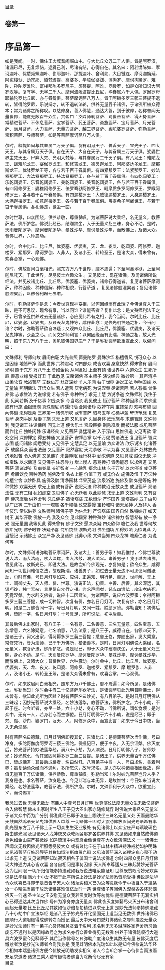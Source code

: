 <div class="menu"><a href="/lotus-sutra/#/table-of-contents">目录</a></div>

<hgroup>
  <h2>卷第一</h2>
  <h1>序品第一</h1>
</hgroup>

<p>
  如是我闻。一时，佛住王舍城耆阇崛山中。与大比丘众万二千人俱。皆是阿罗汉，诸漏已尽，无复烦恼，逮得己利，尽诸有结，心得自在。其名曰：阿若憍陈如、摩诃迦叶、优楼频螺迦叶、伽耶迦叶、那提迦叶、舍利弗、大目犍连、摩诃迦旃延、阿㝹楼驮、劫宾那、憍梵波提、离婆多、毕陵伽婆蹉、薄拘罗、摩诃拘絺罗、难陀、孙陀罗难陀、富楼那弥多罗尼子、须菩提、阿难、罗睺罗，如是众所知识大阿罗汉等。复有学、无学二千人。摩诃波阇波提比丘尼，与眷属六千人俱。罗睺罗母耶输陀罗比丘尼，亦与眷属俱。菩萨摩诃萨八万人。皆于阿耨多罗三藐三菩提不退转，皆得陀罗尼，乐说辩才，转不退转法轮，供养无量百千诸佛，于诸佛所植众德本；常为诸佛之所称叹。以慈修身，善入佛慧，通达大智，到于彼岸，名称普闻无量世界，能度无数百千众生。其名曰：文殊师利菩萨、观世音菩萨、得大势菩萨、常精进菩萨、不休息菩萨、宝掌菩萨、药王菩萨、勇施菩萨、宝月菩萨、月光菩萨、满月菩萨、大力菩萨、无量力菩萨、越三界菩萨、跋陀婆罗菩萨、弥勒菩萨、宝积菩萨、导师菩萨，如是等菩萨摩诃萨八万人俱。
</p>

<p>
  尔时，释提桓因与其眷属二万天子俱。复有明月天子、普香天子、宝光天子、四大天王，与其眷属万天子俱。自在天子、大自在天子，与其眷属三万天子俱。娑婆世界主梵天王、尸弃大梵、光明大梵等，与其眷属万二千天子俱。有八龙王：难陀龙王、跋难陀龙王、娑伽罗龙王、和修吉龙王、德叉迦龙王、阿那婆达多龙王、摩那斯龙王、优钵罗龙王等，各与若干百千眷属俱。有四紧那罗王：法紧那罗王、妙法紧那罗王、大法紧那罗王、持法紧那罗王，各与若干百千眷属俱。有四乾闼婆王：乐乾闼婆王、乐音乾闼婆王、美乾闼婆王、美音乾闼婆王，各与若干百千眷属俱。有四阿修罗王：婆稚阿修罗王、佉罗骞驮阿修罗王、毗摩质多罗阿修罗王、罗睺阿修罗王，各与若干百千眷属俱。有四迦楼罗王：大威德迦楼罗王、大身迦楼罗王、大满迦楼罗王、如意迦楼罗王，各与若干百千眷属俱。韦提希子阿阇世王，与若干百千眷属俱。各礼佛足，退坐一面。
</p>

<p>
  尔时世尊，四众围绕，供养恭敬，尊重赞叹。为诸菩萨说大乘经，名无量义，教菩萨法，佛所护念。佛说此经已，结跏趺坐，入于无量义处三昧，身心不动。是时，天雨曼陀罗华、摩诃曼陀罗华、曼殊沙华、摩诃曼殊沙华，而散佛上，及诸大众。普佛世界，六种震动。
</p>

<p>
  尔时，会中比丘、比丘尼，优婆塞、优婆夷，天、龙、夜叉、乾闼婆、阿修罗、迦楼罗、紧那罗、摩诃罗伽、人非人，及诸小王、转轮圣王，是诸大众，得未曾有，欢喜合掌，一心观佛。
</p>

<p>
  尔时，佛放眉间白毫相光，照东方万八千世界，靡不周遍；下至阿鼻地狱，上至阿迦尼吒天。于此世界，尽见彼土六趣众生
  。又见彼土，现在诸佛。及闻诸佛所说经法。并见彼诸比丘、比丘尼，优婆塞、优婆夷，诸修行得道者。复见诸菩萨摩诃萨，种种因缘、种种信解、种种相貌，行菩萨道
  。复见诸佛般涅槃者；复见诸佛般涅槃后，以佛舍利起七宝塔。
</p>

<p>
  尔时，弥勒菩萨作是念：今者世尊现神变相，以何因缘而有此瑞？今佛世尊入于三昧，是不可思议，现希有事，当以问谁？谁能答者？复作此念：是文殊师利法王之子，已曾亲近供养过去无量诸佛，必应见此希有之相，我今当问。尔时比丘、比丘尼，优婆塞、优婆夷，及诸天龙鬼神等，咸作此念：是佛光明神通之相，今当问谁？尔时，弥勒菩萨欲自决疑；又观四众比丘、比丘尼，优婆塞、优婆夷，及诸天龙鬼神等，众会之心。而问文殊师利言：以何因缘而有此瑞，神通之相，放大光明，照于东方万八千土，悉见彼佛国界庄严？于是弥勒菩萨欲重宣此义，以偈问曰：
</p>

<div class="commentary">
  <span class="commentary__sentence">文殊师利</span>
  <span class="commentary__sentence">导师何故</span>
  <span class="commentary__sentence">眉间白毫</span>
  <span class="commentary__sentence">大光普照</span>
  <span class="commentary__sentence">雨曼陀罗</span>
  <span class="commentary__sentence">曼殊沙华</span>
  <span class="commentary__sentence">栴檀香风</span>
  <span class="commentary__sentence">悦可众心</span>
  <span class="commentary__sentence">以是因缘</span>
  <span class="commentary__sentence">地皆严净</span>
  <span class="commentary__sentence">而此世界</span>
  <span class="commentary__sentence">六种震动</span>
  <span class="commentary__sentence">时四部众</span>
  <span class="commentary__sentence">咸皆欢喜</span>
  <span class="commentary__sentence">身意快然</span>
  <span class="commentary__sentence">得未曾有</span>
  <span class="commentary__sentence">眉间光明</span>
  <span class="commentary__sentence">照于东方</span>
  <span class="commentary__sentence">万八千土</span>
  <span class="commentary__sentence">皆如金色</span>
  <span class="commentary__sentence">从阿鼻狱</span>
  <span class="commentary__sentence">上至有顶</span>
  <span class="commentary__sentence">诸世界中</span>
  <span class="commentary__sentence">六道众生</span>
  <span class="commentary__sentence">生死所趣</span>
  <span class="commentary__sentence">善恶业缘</span>
  <span class="commentary__sentence">受报好丑</span>
  <span class="commentary__sentence">于此悉见</span>
  <span class="commentary__sentence">又睹诸佛</span>
  <span class="commentary__sentence">圣主师子</span>
  <span class="commentary__sentence">演说经典</span>
  <span class="commentary__sentence">微妙第一</span>
  <span class="commentary__sentence">其声清净</span>
  <span class="commentary__sentence">出柔软音</span>
  <span class="commentary__sentence">教诸菩萨</span>
  <span class="commentary__sentence">无数亿万</span>
  <span class="commentary__sentence">梵音深妙</span>
  <span class="commentary__sentence">令人乐闻</span>
  <span class="commentary__sentence">各于世界</span>
  <span class="commentary__sentence">讲说正法</span>
  <span class="commentary__sentence">种种因缘</span>
  <span class="commentary__sentence">以无量喻</span>
  <span class="commentary__sentence">照明佛法</span>
  <span class="commentary__sentence">开悟众生</span>
  <span class="commentary__sentence">若人遭苦</span>
  <span class="commentary__sentence">厌老病死</span>
  <span class="commentary__sentence">为说涅槃</span>
  <span class="commentary__sentence">尽诸苦际</span>
  <span class="commentary__sentence">若人有福</span>
  <span class="commentary__sentence">曾供养佛</span>
  <span class="commentary__sentence">志求胜法</span>
  <span class="commentary__sentence">为说缘觉</span>
  <span class="commentary__sentence">若有佛子</span>
  <span class="commentary__sentence">修种种行</span>
  <span class="commentary__sentence">求无上慧</span>
  <span class="commentary__sentence">为说净道</span>
  <span class="commentary__sentence">文殊师利</span>
  <span class="commentary__sentence">我住于此</span>
  <span class="commentary__sentence">见闻若斯</span>
  <span class="commentary__sentence">及千亿事</span>
  <span class="commentary__sentence">如是众多</span>
  <span class="commentary__sentence">今当略说</span>
  <span class="commentary__sentence">我见彼土</span>
  <span class="commentary__sentence">恒沙菩萨</span>
  <span class="commentary__sentence">种种因缘</span>
  <span class="commentary__sentence">而求佛道</span>
  <span class="commentary__sentence">或有行施</span>
  <span class="commentary__sentence">金银珊瑚</span>
  <span class="commentary__sentence">真珠摩尼</span>
  <span class="commentary__sentence">砗磲玛瑙</span>
  <span class="commentary__sentence">金刚诸珍</span>
  <span class="commentary__sentence">奴婢车乘</span>
  <span class="commentary__sentence">宝饰辇舆</span>
  <span class="commentary__sentence">欢喜布施</span>
  <span class="commentary__sentence">回向佛道</span>
  <span class="commentary__sentence">愿得是乘</span>
  <span class="commentary__sentence">三界第一</span>
  <span class="commentary__sentence">诸佛所叹</span>
  <span class="commentary__sentence">或有菩萨</span>
  <span class="commentary__sentence">驷马宝车</span>
  <span class="commentary__sentence">栏楯华盖</span>
  <span class="commentary__sentence">轩饰布施</span>
  <span class="commentary__sentence">复见菩萨</span>
  <span class="commentary__sentence">身肉手足</span>
  <span class="commentary__sentence">及妻子施</span>
  <span class="commentary__sentence">求无上道</span>
  <span class="commentary__sentence">又见菩萨</span>
  <span class="commentary__sentence">头目身体</span>
  <span class="commentary__sentence">欣乐施与</span>
  <span class="commentary__sentence">求佛智慧</span>
  <span class="commentary__sentence">文殊师利</span>
  <span class="commentary__sentence">我见诸王</span>
  <span class="commentary__sentence">往诣佛所</span>
  <span class="commentary__sentence">问无上道</span>
  <span class="commentary__sentence">便舍乐土</span>
  <span class="commentary__sentence">宫殿臣妾</span>
  <span class="commentary__sentence">剃除须发</span>
  <span class="commentary__sentence">而被法服</span>
  <span class="commentary__sentence">或见菩萨</span>
  <span class="commentary__sentence">而作比丘</span>
  <span class="commentary__sentence">独处闲静</span>
  <span class="commentary__sentence">乐诵经典</span>
  <span class="commentary__sentence">又见菩萨</span>
  <span class="commentary__sentence">勇猛精进</span>
  <span class="commentary__sentence">入于深山</span>
  <span class="commentary__sentence">思惟佛道</span>
  <span class="commentary__sentence">又见离欲</span>
  <span class="commentary__sentence">常处空闲</span>
  <span class="commentary__sentence">深修禅定</span>
  <span class="commentary__sentence">得五神通</span>
  <span class="commentary__sentence">又见菩萨</span>
  <span class="commentary__sentence">安禅合掌</span>
  <span class="commentary__sentence">以千万偈</span>
  <span class="commentary__sentence">赞诸法王</span>
  <span class="commentary__sentence">复见菩萨</span>
  <span class="commentary__sentence">智深志固</span>
  <span class="commentary__sentence">能问诸佛</span>
  <span class="commentary__sentence">闻悉受持</span>
  <span class="commentary__sentence">又见佛子</span>
  <span class="commentary__sentence">定慧具足</span>
  <span class="commentary__sentence">以无量喻</span>
  <span class="commentary__sentence">为众讲法</span>
  <span class="commentary__sentence">欣乐说法</span>
  <span class="commentary__sentence">化诸菩萨</span>
  <span class="commentary__sentence">破魔兵众</span>
  <span class="commentary__sentence">而击法鼓</span>
  <span class="commentary__sentence">又见菩萨</span>
  <span class="commentary__sentence">寂然宴默</span>
  <span class="commentary__sentence">天龙恭敬</span>
  <span class="commentary__sentence">不以为喜</span>
  <span class="commentary__sentence">又见菩萨</span>
  <span class="commentary__sentence">处林放光</span>
  <span class="commentary__sentence">济地狱苦</span>
  <span class="commentary__sentence">令入佛道</span>
  <span class="commentary__sentence">又见佛子</span>
  <span class="commentary__sentence">未尝睡眠</span>
  <span class="commentary__sentence">经行林中</span>
  <span class="commentary__sentence">勤求佛道</span>
  <span class="commentary__sentence">又见具戒</span>
  <span class="commentary__sentence">威仪无缺</span>
  <span class="commentary__sentence">净如宝珠</span>
  <span class="commentary__sentence">以求佛道</span>
  <span class="commentary__sentence">又见佛子</span>
  <span class="commentary__sentence">住忍辱力</span>
  <span class="commentary__sentence">增上慢人</span>
  <span class="commentary__sentence">恶骂捶打</span>
  <span class="commentary__sentence">皆悉能忍</span>
  <span class="commentary__sentence">以求佛道</span>
  <span class="commentary__sentence">又见菩萨</span>
  <span class="commentary__sentence">离诸戏笑</span>
  <span class="commentary__sentence">及痴眷属</span>
  <span class="commentary__sentence">亲近智者</span>
  <span class="commentary__sentence">一心除乱</span>
  <span class="commentary__sentence">摄念山林</span>
  <span class="commentary__sentence">亿千万岁</span>
  <span class="commentary__sentence">以求佛道</span>
  <span class="commentary__sentence">或见菩萨</span>
  <span class="commentary__sentence">肴膳饮食</span>
  <span class="commentary__sentence">百种汤药</span>
  <span class="commentary__sentence">施佛及僧</span>
  <span class="commentary__sentence">名衣上服</span>
  <span class="commentary__sentence">价值千万</span>
  <span class="commentary__sentence">或无价衣</span>
  <span class="commentary__sentence">施佛及僧</span>
  <span class="commentary__sentence">千万亿种</span>
  <span class="commentary__sentence">栴檀宝舍</span>
  <span class="commentary__sentence">众妙卧具</span>
  <span class="commentary__sentence">施佛及僧</span>
  <span class="commentary__sentence">清净园林</span>
  <span class="commentary__sentence">华果茂盛</span>
  <span class="commentary__sentence">流泉浴池</span>
  <span class="commentary__sentence">施佛及僧</span>
  <span class="commentary__sentence">如是等施</span>
  <span class="commentary__sentence">种种微妙</span>
  <span class="commentary__sentence">欢喜无厌</span>
  <span class="commentary__sentence">求无上道</span>
  <span class="commentary__sentence">或有菩萨</span>
  <span class="commentary__sentence">说寂灭法</span>
  <span class="commentary__sentence">种种教诏</span>
  <span class="commentary__sentence">无数众生</span>
  <span class="commentary__sentence">或见菩萨</span>
  <span class="commentary__sentence">观诸法性</span>
  <span class="commentary__sentence">无有二相</span>
  <span class="commentary__sentence">犹如虚空</span>
  <span class="commentary__sentence">又见佛子</span>
  <span class="commentary__sentence">心无所著</span>
  <span class="commentary__sentence">以此妙慧</span>
  <span class="commentary__sentence">求无上道</span>
  <span class="commentary__sentence">文殊师利</span>
  <span class="commentary__sentence">又有菩萨</span>
  <span class="commentary__sentence">佛灭度后</span>
  <span class="commentary__sentence">供养舍利</span>
  <span class="commentary__sentence">又见佛子</span>
  <span class="commentary__sentence">造诸塔庙</span>
  <span class="commentary__sentence">无数恒沙</span>
  <span class="commentary__sentence">严饰国界</span>
  <span class="commentary__sentence">宝塔高妙</span>
  <span class="commentary__sentence">五千由旬</span>
  <span class="commentary__sentence">纵广正等</span>
  <span class="commentary__sentence">二千由旬</span>
  <span class="commentary__sentence">一一塔庙</span>
  <span class="commentary__sentence">各千幢幡</span>
  <span class="commentary__sentence">珠交露幔</span>
  <span class="commentary__sentence">宝铃和鸣</span>
  <span class="commentary__sentence">诸天龙神</span>
  <span class="commentary__sentence">人及非人</span>
  <span class="commentary__sentence">香华伎乐</span>
  <span class="commentary__sentence">常以供养</span>
  <span class="commentary__sentence">文殊师利</span>
  <span class="commentary__sentence">诸佛子等</span>
  <span class="commentary__sentence">为供舍利</span>
  <span class="commentary__sentence">严饰塔庙</span>
  <span class="commentary__sentence">国界自然</span>
  <span class="commentary__sentence">殊特妙好</span>
  <span class="commentary__sentence">如天树王</span>
  <span class="commentary__sentence">其华开敷</span>
  <span class="commentary__sentence">佛放一光</span>
  <span class="commentary__sentence">我及众会</span>
  <span class="commentary__sentence">见此国界</span>
  <span class="commentary__sentence">种种殊妙</span>
  <span class="commentary__sentence">诸佛神力</span>
  <span class="commentary__sentence">智慧希有</span>
  <span class="commentary__sentence">放一净光</span>
  <span class="commentary__sentence">照无量国</span>
  <span class="commentary__sentence">我等见此</span>
  <span class="commentary__sentence">得未曾有</span>
  <span class="commentary__sentence">佛子文殊</span>
  <span class="commentary__sentence">愿决众疑</span>
  <span class="commentary__sentence">四众欣仰</span>
  <span class="commentary__sentence">瞻仁及我</span>
  <span class="commentary__sentence">世尊何故</span>
  <span class="commentary__sentence">放斯光明</span>
  <span class="commentary__sentence">佛子时答</span>
  <span class="commentary__sentence">决疑令喜</span>
  <span class="commentary__sentence">何所饶益</span>
  <span class="commentary__sentence">演斯光明</span>
  <span class="commentary__sentence">佛坐道场</span>
  <span class="commentary__sentence">所得妙法</span>
  <span class="commentary__sentence">为欲说此</span>
  <span class="commentary__sentence">为当授记</span>
  <span class="commentary__sentence">示诸佛土</span>
  <span class="commentary__sentence">众宝严净</span>
  <span class="commentary__sentence">及见诸佛</span>
  <span class="commentary__sentence">此非小缘</span>
  <span class="commentary__sentence">文殊当知</span>
  <span class="commentary__sentence">四众龙神</span>
  <span class="commentary__sentence">瞻察仁者</span>
  <span class="commentary__sentence">为说何等</span>
</div>

<p>
  尔时，文殊师利语弥勒菩萨摩诃萨，及诸大士：善男子等！如我惟忖，今佛世尊欲说大法，雨大法雨，吹大法螺，击大法鼓，演大法义。诸善男子！我于过去诸佛，曾见此瑞，放斯光已，即说大法。是故当知今佛现光，亦复如是；欲令众生，咸得闻知一切世间难信之法，故现斯瑞。诸善男子，如过去无量无边不可思议阿僧祇劫，尔时有佛，号日月灯明如来、应供、正遍知、明行足、善逝、世间解、无上士、调御丈夫、天人师、佛、世尊。演说正法，初善、中善、后善，其义深远，其语巧妙，纯一无杂，具足清白梵行之相。为求声闻者，说应四谛法；度生老病死，究竟涅槃。为求辟支佛者，说应十二因缘法。为诸菩萨，说应六波罗蜜；令得阿耨多罗三藐三菩提，成一切种智。次复有佛，亦名日月灯明。次复有佛，亦名日月灯明。如是二万佛皆同一字，号日月灯明，又同一姓，姓颇罗堕。弥勒当知！初佛后佛，皆同一字，名日月灯明；十号具足，所可说法，初中后善。
</p>

<p>
  其最后佛未出家时，有八王子：一名有意，二名善意，三名无量意，四名宝意，五名增意，六名除疑意，七名响意，八名法意；是八王子，威德自在，各领四天下。是诸王子，闻父出家，得阿耨多罗三藐三菩提；悉舍王位，亦随出家，发大乘意，常修梵行，皆为法师，已于千万佛所，植诸善本。是时，日月灯明佛说大乘经，名无量义，教菩萨法，佛所护念。说是经已，即于大众中结跏趺坐，入于无量义处三昧，身心不动。是时，天雨曼陀罗华、摩诃曼陀罗华、曼殊沙华、摩诃曼殊沙华，而散佛上，及诸大众；普佛世界，六种震动。尔时会中，比丘、比丘尼，优婆塞、优婆夷，天、龙、夜叉、乾闼婆、阿修罗、迦楼罗、紧那罗、摩
  睺罗伽、人非人，及诸小王、转轮圣王等，是诸大众得未曾有，欢喜合掌，一心观佛。
</p>

<p>
  尔时，如来放眉间白毫相光，照东方万八千佛土，靡不周遍；如今所见，是诸佛土。弥勒当知！尔时会中有二十亿菩萨乐欲听法，是诸菩萨见此光明普照佛土，得未曾有，欲知此光所为因缘？时有菩萨名曰妙光，有八百弟子。是时日月灯明佛从三昧起；因妙光菩萨说大乘经，名妙法莲华，教菩萨法，佛所护念。六十小劫，不起于座。时会听者，亦坐一处，六十小劫，身心不动，听佛所说，谓如食顷；是时众中，无有一人，若身若心而生懈倦。日月灯明佛于六十小劫，说是经已；即于梵、魔、沙门、婆罗门，及天、人、阿修罗众中，而宣此言：如来于今日中夜，当入无余涅槃。
</p>

<p>
  时有菩萨名曰德藏，日月灯明佛即授其记，告诸比丘：是德藏菩萨次当作佛，号曰净身，多陀阿伽度阿罗诃三藐三佛陀。佛授记已，便于中夜，入无余涅槃。佛灭度后，妙光菩萨持妙法莲华经，满八十小劫，为人演说。日月灯明佛八子，皆师妙光；妙光教化，令其坚固阿耨多罗三藐三菩提。是诸王子，供养无量百千万亿佛已，皆成佛道；其最后成佛者，名曰然灯。八百弟子中有一人，号曰求名，贪着利养；虽复读诵众经而不通利，多所忘失，故号求名。是人亦以种诸善根因缘故，得值无量百千万亿诸佛，供养恭敬，尊重赞叹。弥勒当知！尔时妙光菩萨岂异人乎？我身是也。求名菩萨，汝身是也。今见此瑞与本无异，是故惟忖：今日如来当说大乘经，名妙法莲华，教菩萨法，佛所护念。尔时，文殊师利于大众中，欲重宣此义，而说偈言：
</p>

<div class="commentary">
  <span class="commentary__sentence">我念过去世</span>
  <span class="commentary__sentence">无量无数劫</span>
  <span class="commentary__sentence">有佛人中尊</span
  ><span class="commentary__sentence">号日月灯明</span>
  <span class="commentary__sentence">世尊演说法</span
  ><span class="commentary__sentence">度无量众生</span
  ><span class="commentary__sentence">无数亿菩萨</span
  ><span class="commentary__sentence">令入佛智慧</span>
  <span class="commentary__sentence">佛未出家时</span
  ><span class="commentary__sentence">所生八王子</span
  ><span class="commentary__sentence">见大圣出家</span
  ><span class="commentary__sentence">亦随修梵行</span>
  <span class="commentary__sentence">时佛说大乘</span
  ><span class="commentary__sentence">经名无量义</span
  ><span class="commentary__sentence">于诸大众中</span
  ><span class="commentary__sentence">而为广分别</span>
  <span class="commentary__sentence">佛说此经已</span
  ><span class="commentary__sentence">即于法座上</span
  ><span class="commentary__sentence">跏趺坐三昧</span
  ><span class="commentary__sentence">名无量义处</span>
  <span class="commentary__sentence">天雨曼陀华</span
  ><span class="commentary__sentence">天鼓自然鸣</span
  ><span class="commentary__sentence">诸天龙鬼神</span
  ><span class="commentary__sentence">供养人中尊</span>
  <span class="commentary__sentence">一切诸佛土</span
  ><span class="commentary__sentence">即时大震动</span
  ><span class="commentary__sentence">佛放眉间光</span
  ><span class="commentary__sentence">现诸希有事</span>
  <span class="commentary__sentence">此光照东方</span
  ><span class="commentary__sentence">万八千佛土</span
  ><span class="commentary__sentence">示一切众生</span
  ><span class="commentary__sentence">生死业报处</span>
  <span class="commentary__sentence">有见诸佛土</span
  ><span class="commentary__sentence">以众宝庄严</span
  ><span class="commentary__sentence">琉璃玻璃色</span
  ><span class="commentary__sentence">斯由佛光照</span>
  <span class="commentary__sentence">及见诸天人</span
  ><span class="commentary__sentence">龙神夜叉众</span
  ><span class="commentary__sentence">乾闼紧那罗</span
  ><span class="commentary__sentence">各供养其佛</span>
  <span class="commentary__sentence">又见诸如来</span
  ><span class="commentary__sentence">自然成佛道</span
  ><span class="commentary__sentence">身色如金山</span
  ><span class="commentary__sentence">端严甚微妙</span>
  <span class="commentary__sentence">如净琉璃中</span
  ><span class="commentary__sentence">内现真金像</span
  ><span class="commentary__sentence">世尊在大众</span
  ><span class="commentary__sentence">敷演深法义</span>
  <span class="commentary__sentence">一一诸佛土</span
  ><span class="commentary__sentence">声闻众无数</span
  ><span class="commentary__sentence">因佛光所照</span
  ><span class="commentary__sentence">悉见彼大众</span>
  <span class="commentary__sentence">或有诸比丘</span
  ><span class="commentary__sentence">在于山林中</span
  ><span class="commentary__sentence">精进持净戒</span
  ><span class="commentary__sentence">犹如护明珠</span>
  <span class="commentary__sentence">又见诸菩萨</span
  ><span class="commentary__sentence">行施忍辱等</span
  ><span class="commentary__sentence">其数如恒沙</span
  ><span class="commentary__sentence">斯由佛光照</span>
  <span class="commentary__sentence">又见诸菩萨</span
  ><span class="commentary__sentence">深入诸禅定</span
  ><span class="commentary__sentence">身心寂不动</span
  ><span class="commentary__sentence">以求无上道</span>
  <span class="commentary__sentence">又见诸菩萨</span
  ><span class="commentary__sentence">知法寂灭相</span
  ><span class="commentary__sentence">各于其国土</span
  ><span class="commentary__sentence">说法求佛道</span>
  <span class="commentary__sentence">尔时四部众</span
  ><span class="commentary__sentence">见日月灯佛</span
  ><span class="commentary__sentence">现大神通力</span
  ><span class="commentary__sentence">其心皆欢喜</span>
  <span class="commentary__sentence">各各自相问</span
  ><span class="commentary__sentence">是事何因缘</span>
  <span class="commentary__sentence">天人所奉尊</span
  ><span class="commentary__sentence">适从三昧起</span
  ><span class="commentary__sentence">赞妙光菩萨</span
  ><span class="commentary__sentence">汝为世间眼</span>
  <span class="commentary__sentence">一切所归信</span
  ><span class="commentary__sentence">能奉持法藏</span
  ><span class="commentary__sentence">如我所说法</span
  ><span class="commentary__sentence">唯汝能证知</span>
  <span class="commentary__sentence">世尊既赞叹</span
  ><span class="commentary__sentence">令妙光欢喜</span
  ><span class="commentary__sentence">说是法华经</span>
  <span class="commentary__sentence">满六十小劫</span
  ><span class="commentary__sentence">不起于此座</span
  ><span class="commentary__sentence">所说上妙法</span
  ><span class="commentary__sentence">是妙光法师</span
  ><span class="commentary__sentence">悉皆能受持</span>
  <span class="commentary__sentence">佛说是法华</span
  ><span class="commentary__sentence">令众欢喜已</span
  ><span class="commentary__sentence">寻即于是日</span
  ><span class="commentary__sentence">告于天人众</span>
  <span class="commentary__sentence">诸法实相义</span
  ><span class="commentary__sentence">已为汝等说</span
  ><span class="commentary__sentence">我今于中夜</span
  ><span class="commentary__sentence">当入于涅槃</span>
  <span class="commentary__sentence">汝一心精进</span
  ><span class="commentary__sentence">当离于放逸</span
  ><span class="commentary__sentence">诸佛甚难值</span
  ><span class="commentary__sentence">亿劫时一遇</span>
  <span class="commentary__sentence">世尊诸子等</span
  ><span class="commentary__sentence">闻佛入涅槃</span
  ><span class="commentary__sentence">各各怀悲恼</span
  ><span class="commentary__sentence">佛灭一何速</span>
  <span class="commentary__sentence">圣主法之王</span
  ><span class="commentary__sentence">安慰无量众</span
  ><span class="commentary__sentence">我若灭度时</span
  ><span class="commentary__sentence">汝等勿忧怖</span>
  <span class="commentary__sentence">是德藏菩萨</span
  ><span class="commentary__sentence">于无漏实相</span
  ><span class="commentary__sentence">心已得通达</span
  ><span class="commentary__sentence">其次当作佛</span>
  <span class="commentary__sentence">号曰为净身</span
  ><span class="commentary__sentence">亦度无量众</span>
  <span class="commentary__sentence">佛此夜灭度</span
  ><span class="commentary__sentence">如薪尽火灭</span
  ><span class="commentary__sentence">分布诸舍利</span
  ><span class="commentary__sentence">而起无量塔</span>
  <span class="commentary__sentence">比丘比丘尼</span
  ><span class="commentary__sentence">其数如恒沙</span
  ><span class="commentary__sentence">倍复加精进</span
  ><span class="commentary__sentence">以求无上道</span>
  <span class="commentary__sentence">是妙光法师</span
  ><span class="commentary__sentence">奉持佛法藏</span
  ><span class="commentary__sentence">八十小劫中</span
  ><span class="commentary__sentence">广宣法华经</span>
  <span class="commentary__sentence">是诸八王子</span
  ><span class="commentary__sentence">妙光所开化</span
  ><span class="commentary__sentence">坚固无上道</span
  ><span class="commentary__sentence">当见无数佛</span>
  <span class="commentary__sentence">供养诸佛已</span
  ><span class="commentary__sentence">随顺行大道</span
  ><span class="commentary__sentence">相继得成佛</span
  ><span class="commentary__sentence">转次而授记</span>
  <span class="commentary__sentence">最后天中天</span
  ><span class="commentary__sentence">号曰燃灯佛</span
  ><span class="commentary__sentence">诸仙之导师</span
  ><span class="commentary__sentence">度脱无量众</span>
  <span class="commentary__sentence">是妙光法师</span
  ><span class="commentary__sentence">时有一弟子</span
  ><span class="commentary__sentence">心常怀懈怠</span
  ><span class="commentary__sentence">贪着于名利</span>
  <span class="commentary__sentence">求名利无厌</span
  ><span class="commentary__sentence">多游族姓家</span
  ><span class="commentary__sentence">弃舍所习诵</span
  ><span class="commentary__sentence">废忘不通利</span>
  <span class="commentary__sentence">以是因缘故</span
  ><span class="commentary__sentence">号之为求名</span
  ><span class="commentary__sentence">亦行众善业</span
  ><span class="commentary__sentence">得见无数佛</span>
  <span class="commentary__sentence">供养于诸佛</span
  ><span class="commentary__sentence">随顺行大道</span
  ><span class="commentary__sentence">具六波罗蜜</span
  ><span class="commentary__sentence">今见释师子</span>
  <span class="commentary__sentence">其后当作佛</span
  ><span class="commentary__sentence">号名曰弥勒</span
  ><span class="commentary__sentence">广度诸众生</span
  ><span class="commentary__sentence">其数无有量</span>
  <span class="commentary__sentence">彼佛灭度后</span
  ><span class="commentary__sentence">懈怠者汝是</span
  ><span class="commentary__sentence">妙光法师者</span
  ><span class="commentary__sentence">今则我身是</span>
  <span class="commentary__sentence">我见灯明佛</span
  ><span class="commentary__sentence">本光瑞如此</span
  ><span class="commentary__sentence">以是知今佛</span
  ><span class="commentary__sentence">欲说法华经</span>
  <span class="commentary__sentence">今相如本瑞</span
  ><span class="commentary__sentence">是诸佛方便</span
  ><span class="commentary__sentence">今佛放光明</span
  ><span class="commentary__sentence">助发实相义</span>
  <span class="commentary__sentence">诸人今当知</span
  ><span class="commentary__sentence">合掌一心待</span
  ><span class="commentary__sentence">佛当雨法雨</span
  ><span class="commentary__sentence">充足求道者</span>
  <span class="commentary__sentence">诸求三乘人</span
  ><span class="commentary__sentence">若有疑悔者</span
  ><span class="commentary__sentence">佛当为除断</span
  ><span class="commentary__sentence">令尽无有余</span>
</div>

<div class="menu"><a href="/lotus-sutra/#/table-of-contents">目录</a></div>
